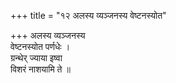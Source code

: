 +++
title = "१२ अलस्य व्यञ्जनस्य वेष्टनस्योत"

+++
अलस्य व्यञ्जनस्य  
वेष्टनस्योत पर्णधेः ।  
ग्रन्थेर् ज्याया इष्वा  
विशरं नाशयामि ते ॥